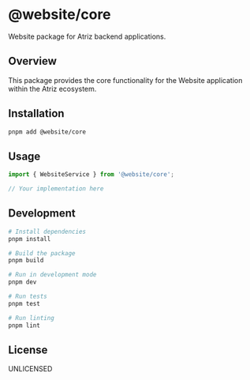 # @website/core

Website package for Atriz backend applications.

## Overview

This package provides the core functionality for the Website application within the Atriz ecosystem.

## Installation

```bash
pnpm add @website/core
```

## Usage

```typescript
import { WebsiteService } from '@website/core';

// Your implementation here
```

## Development

```bash
# Install dependencies
pnpm install

# Build the package
pnpm build

# Run in development mode
pnpm dev

# Run tests
pnpm test

# Run linting
pnpm lint
```

## License

UNLICENSED
